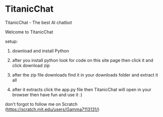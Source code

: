 # TitanicChat
TitanicChat - The best AI chatbot

Welcome to TitanicChat

setup:

1. download and install Python

2. after you install python look for code on this site page then click it and click download zip

3. after the zip file downloads find it in your downloads folder and extract it all

4. after it extracts click the app.py file then TitanicChat will open in your browser then have fun and use it :)

don't forgot to follow me on Scratch (https://scratch.mit.edu/users/Gamma7113131/)
